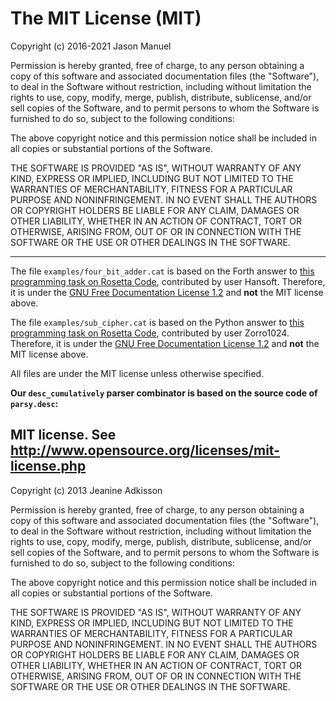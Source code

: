 # The MIT License (MIT)
Copyright (c) 2016-2021 Jason Manuel

Permission is hereby granted, free of charge, to any person obtaining a copy of
this software and associated documentation files (the "Software"), to deal in
the Software without restriction, including without limitation the rights to
use, copy, modify, merge, publish, distribute, sublicense, and/or sell copies of
the Software, and to permit persons to whom the Software is furnished to do so,
subject to the following conditions:

The above copyright notice and this permission notice shall be included in all
copies or substantial portions of the Software.

THE SOFTWARE IS PROVIDED "AS IS", WITHOUT WARRANTY OF ANY KIND, EXPRESS OR
IMPLIED, INCLUDING BUT NOT LIMITED TO THE WARRANTIES OF MERCHANTABILITY, FITNESS
FOR A PARTICULAR PURPOSE AND NONINFRINGEMENT. IN NO EVENT SHALL THE AUTHORS OR
COPYRIGHT HOLDERS BE LIABLE FOR ANY CLAIM, DAMAGES OR OTHER LIABILITY, WHETHER
IN AN ACTION OF CONTRACT, TORT OR OTHERWISE, ARISING FROM, OUT OF OR IN
CONNECTION WITH THE SOFTWARE OR THE USE OR OTHER DEALINGS IN THE SOFTWARE.

---

The file `examples/four_bit_adder.cat` is based on the Forth answer to [this
programming task on Rosetta Code](https://rosettacode.org/wiki/Four_bit_adder),
contributed by user Hansoft. Therefore, it is under the [GNU Free Documentation
License 1.2](http://www.gnu.org/licenses/fdl-1.2.html) and **not** the MIT
license above.

The file `examples/sub_cipher.cat` is based on the Python answer to [this
programming task on Rosetta
Code](https://rosettacode.org/wiki/Substitution_Cipher), contributed by user
Zorro1024. Therefore, it is under the [GNU Free Documentation License
1.2](http://www.gnu.org/licenses/fdl-1.2.html) and **not** the MIT license
above.

All files are under the MIT license unless otherwise specified.

**Our `desc_cumulatively` parser combinator is based on the source code of
`parsy.desc`:**

## MIT license.  See http://www.opensource.org/licenses/mit-license.php

Copyright (c) 2013 Jeanine Adkisson

Permission is hereby granted, free of charge, to any person obtaining a copy
of this software and associated documentation files (the "Software"), to deal
in the Software without restriction, including without limitation the rights
to use, copy, modify, merge, publish, distribute, sublicense, and/or sell
copies of the Software, and to permit persons to whom the Software is
furnished to do so, subject to the following conditions:

The above copyright notice and this permission notice shall be included in
all copies or substantial portions of the Software.

THE SOFTWARE IS PROVIDED "AS IS", WITHOUT WARRANTY OF ANY KIND, EXPRESS OR
IMPLIED, INCLUDING BUT NOT LIMITED TO THE WARRANTIES OF MERCHANTABILITY,
FITNESS FOR A PARTICULAR PURPOSE AND NONINFRINGEMENT. IN NO EVENT SHALL THE
AUTHORS OR COPYRIGHT HOLDERS BE LIABLE FOR ANY CLAIM, DAMAGES OR OTHER
LIABILITY, WHETHER IN AN ACTION OF CONTRACT, TORT OR OTHERWISE, ARISING FROM,
OUT OF OR IN CONNECTION WITH THE SOFTWARE OR THE USE OR OTHER DEALINGS IN
THE SOFTWARE.

